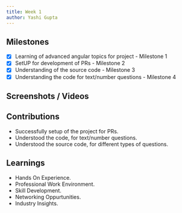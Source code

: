 ```yaml
---
title: Week 1
author: Yashi Gupta  
---
```


## Milestones
- [x] Learning of advanced angular topics for project - Milestone 1
- [x] SetUP for development of PRs - Milestone 2
- [x] Understanding of the source code - Milestone 3
- [x] Understanding the code for text/number questions - Milestone 4

## Screenshots / Videos 

## Contributions
- Successfully setup of the project for PRs.
- Understood the code, for text/number questions.
- Understood the source code, for different types of questions.


## Learnings
- Hands On Experience.
- Professional Work Environment.
- Skill Development.
- Networking Oppurtunities.
- Industry Insights.

